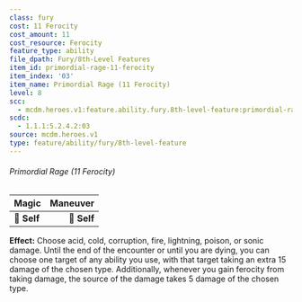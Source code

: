 ```yaml
---
class: fury
cost: 11 Ferocity
cost_amount: 11
cost_resource: Ferocity
feature_type: ability
file_dpath: Fury/8th-Level Features
item_id: primordial-rage-11-ferocity
item_index: '03'
item_name: Primordial Rage (11 Ferocity)
level: 8
scc:
  - mcdm.heroes.v1:feature.ability.fury.8th-level-feature:primordial-rage-11-ferocity
scdc:
  - 1.1.1:5.2.4.2:03
source: mcdm.heroes.v1
type: feature/ability/fury/8th-level-feature
---
```


###### Primordial Rage (11 Ferocity)

| **Magic**   | **Maneuver** |
| ----------- | -----------: |
| **📏 Self** |  **🎯 Self** |

**Effect:** Choose acid, cold, corruption, fire, lightning, poison, or sonic damage. Until the end of the encounter or until you are dying, you can choose one target of any ability you use, with that target taking an extra 15 damage of the chosen type. Additionally, whenever you gain ferocity from taking damage, the source of the damage takes 5 damage of the chosen type.
